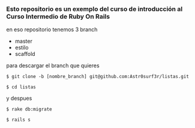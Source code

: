 ### Esto repositorio es un exemplo del curso de introducción al Curso Intermedio de Ruby On Rails

en eso repositorio tenemos 3 branch

- master
- estilo
- scaffold

para descargar el branch que quieres

```linux
$ git clone -b [nombre_branch] git@github.com:Astr0surf3r/listas.git

$ cd listas
```
y despues 

```rails
$ rake db:migrate

$ rails s
```


